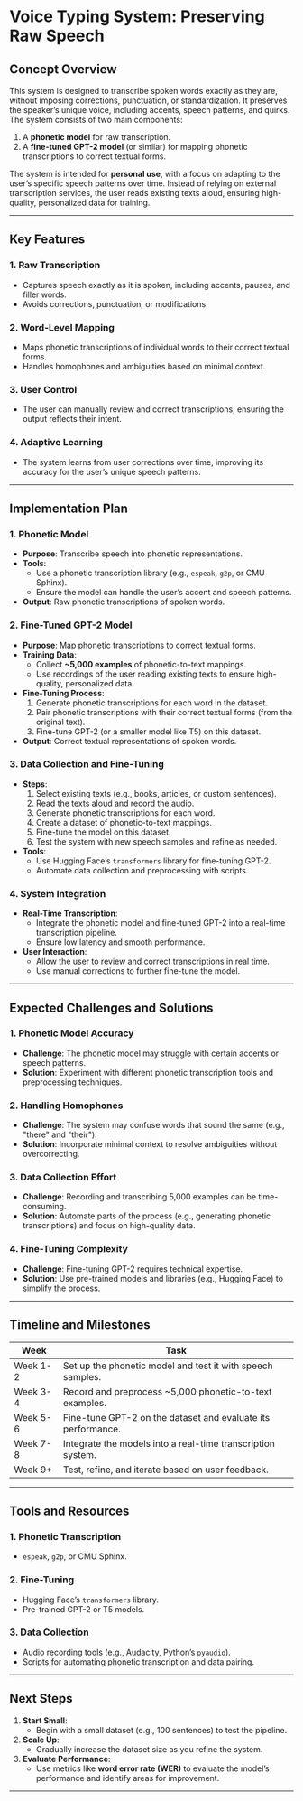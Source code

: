 # Voice Typing System: Preserving Raw Speech

## Concept Overview

This system is designed to transcribe spoken words exactly as they are, without imposing corrections, punctuation, or standardization. It preserves the speaker’s unique voice, including accents, speech patterns, and quirks. The system consists of two main components:
1. A **phonetic model** for raw transcription.
2. A **fine-tuned GPT-2 model** (or similar) for mapping phonetic transcriptions to correct textual forms.

The system is intended for **personal use**, with a focus on adapting to the user’s specific speech patterns over time. Instead of relying on external transcription services, the user reads existing texts aloud, ensuring high-quality, personalized data for training.

---

## Key Features

### 1. **Raw Transcription**
- Captures speech exactly as it is spoken, including accents, pauses, and filler words.
- Avoids corrections, punctuation, or modifications.

### 2. **Word-Level Mapping**
- Maps phonetic transcriptions of individual words to their correct textual forms.
- Handles homophones and ambiguities based on minimal context.

### 3. **User Control**
- The user can manually review and correct transcriptions, ensuring the output reflects their intent.

### 4. **Adaptive Learning**
- The system learns from user corrections over time, improving its accuracy for the user’s unique speech patterns.

---

## Implementation Plan

### 1. **Phonetic Model**
- **Purpose**: Transcribe speech into phonetic representations.
- **Tools**:
  - Use a phonetic transcription library (e.g., `espeak`, `g2p`, or CMU Sphinx).
  - Ensure the model can handle the user’s accent and speech patterns.
- **Output**: Raw phonetic transcriptions of spoken words.

### 2. **Fine-Tuned GPT-2 Model**
- **Purpose**: Map phonetic transcriptions to correct textual forms.
- **Training Data**:
  - Collect **~5,000 examples** of phonetic-to-text mappings.
  - Use recordings of the user reading existing texts to ensure high-quality, personalized data.
- **Fine-Tuning Process**:
  1. Generate phonetic transcriptions for each word in the dataset.
  2. Pair phonetic transcriptions with their correct textual forms (from the original text).
  3. Fine-tune GPT-2 (or a smaller model like T5) on this dataset.
- **Output**: Correct textual representations of spoken words.

### 3. **Data Collection and Fine-Tuning**
- **Steps**:
  1. Select existing texts (e.g., books, articles, or custom sentences).
  2. Read the texts aloud and record the audio.
  3. Generate phonetic transcriptions for each word.
  4. Create a dataset of phonetic-to-text mappings.
  5. Fine-tune the model on this dataset.
  6. Test the system with new speech samples and refine as needed.
- **Tools**:
  - Use Hugging Face’s `transformers` library for fine-tuning GPT-2.
  - Automate data collection and preprocessing with scripts.

### 4. **System Integration**
- **Real-Time Transcription**:
  - Integrate the phonetic model and fine-tuned GPT-2 into a real-time transcription pipeline.
  - Ensure low latency and smooth performance.
- **User Interaction**:
  - Allow the user to review and correct transcriptions in real time.
  - Use manual corrections to further fine-tune the model.

---

## Expected Challenges and Solutions

### 1. **Phonetic Model Accuracy**
- **Challenge**: The phonetic model may struggle with certain accents or speech patterns.
- **Solution**: Experiment with different phonetic transcription tools and preprocessing techniques.

### 2. **Handling Homophones**
- **Challenge**: The system may confuse words that sound the same (e.g., "there" and "their").
- **Solution**: Incorporate minimal context to resolve ambiguities without overcorrecting.

### 3. **Data Collection Effort**
- **Challenge**: Recording and transcribing 5,000 examples can be time-consuming.
- **Solution**: Automate parts of the process (e.g., generating phonetic transcriptions) and focus on high-quality data.

### 4. **Fine-Tuning Complexity**
- **Challenge**: Fine-tuning GPT-2 requires technical expertise.
- **Solution**: Use pre-trained models and libraries (e.g., Hugging Face) to simplify the process.

---

## Timeline and Milestones

| Week       | Task                                                                 |
|------------|----------------------------------------------------------------------|
| Week 1-2   | Set up the phonetic model and test it with speech samples.           |
| Week 3-4   | Record and preprocess ~5,000 phonetic-to-text examples.              |
| Week 5-6   | Fine-tune GPT-2 on the dataset and evaluate its performance.         |
| Week 7-8   | Integrate the models into a real-time transcription system.          |
| Week 9+    | Test, refine, and iterate based on user feedback.                    |

---

## Tools and Resources

### 1. **Phonetic Transcription**
- `espeak`, `g2p`, or CMU Sphinx.

### 2. **Fine-Tuning**
- Hugging Face’s `transformers` library.
- Pre-trained GPT-2 or T5 models.

### 3. **Data Collection**
- Audio recording tools (e.g., Audacity, Python’s `pyaudio`).
- Scripts for automating phonetic transcription and data pairing.

---

## Next Steps

1. **Start Small**:
   - Begin with a small dataset (e.g., 100 sentences) to test the pipeline.
2. **Scale Up**:
   - Gradually increase the dataset size as you refine the system.
3. **Evaluate Performance**:
   - Use metrics like **word error rate (WER)** to evaluate the model’s performance and identify areas for improvement.

---
